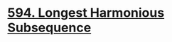 # [594. Longest Harmonious Subsequence](https://leetcode.com/problems/longest-harmonious-subsequence/)

